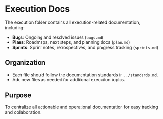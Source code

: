 # Execution Docs

The execution folder contains all execution-related documentation, including:
- **Bugs**: Ongoing and resolved issues (`bugs.md`)
- **Plans**: Roadmaps, next steps, and planning docs (`plan.md`)
- **Sprints**: Sprint notes, retrospectives, and progress tracking (`sprints.md`)

## Organization
- Each file should follow the documentation standards in `../standards.md`.
- Add new files as needed for additional execution topics.

## Purpose
To centralize all actionable and operational documentation for easy tracking and collaboration. 
